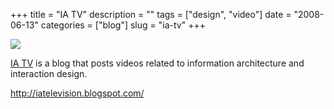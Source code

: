 +++
title = "IA TV"
description = ""
tags = ["design", "video"]
date = "2008-06-13"
categories = ["blog"]
slug = "ia-tv"
+++



  <div class="notebook-screenshot"><a href="http://iatelevision.blogspot.com/"><img src="//konigi.com/media/bluga/wt4852d84e62d6f_0.jpg"/></a></div><p><a href="http://iatelevision.blogspot.com/">IA TV</a> is a blog that posts videos related to information architecture and interaction design.</p>
    
  <a href="http://iatelevision.blogspot.com/">http://iatelevision.blogspot.com/</a>
